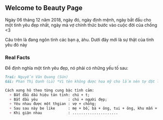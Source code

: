 ## Welcome to Beauty Page
Ngày 06 tháng 12 năm 2018, ngày đó, ngày định mệnh, ngày bắt đầu cho một tình yêu đẹp nhất, ngày mà vợ chính thức bước vào cuộc đời của chồng <3

Câu trên là đang ngôn tình các bạn ạ, àhu. Dưới đây mới là sự thật của tình yêu đó này


### Real Facts

Để định nghĩa một tình yêu đẹp, nó phải có những yếu tố sau:

```markdown
Trai: Nguyễn Văn Quang (Sún)
Gái: Phan Thị Oanh (Lù) *Vì tên không được hoa mỹ cho lắm nên tự đặt luôn cho mình là Hoa Oanh*

Cách xưng hô theo từng cung bậc tình cảm:
  + Bắt đầu dấu hiệu tán tỉnh: chú + t;
  + Bắt đầu yêu              : chú + người đẹp;
  + Yêu nhau được một thgian : vợ + chồng;
  + Sau sau này be like      : mẹ + bố, bà + ông, tui + ông, khu mấn + khu mấn, ,,,
  + Khi giận nhau            : .....................
 
```


